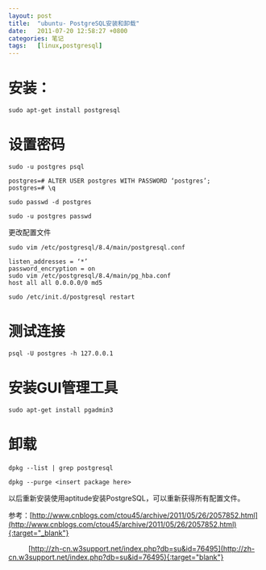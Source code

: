 ```yaml
---
layout: post
title:  "ubuntu- PostgreSQL安装和卸载"
date:   2011-07-20 12:58:27 +0800
categories: 笔记
tags:   [linux,postgresql]
---
```

# 安装：

`sudo apt-get install postgresql`

# 设置密码

`sudo -u postgres psql `

    postgres=# ALTER USER postgres WITH PASSWORD ‘postgres’;
    postgres=# \q

`sudo passwd -d postgres`

`sudo -u postgres passwd`

更改配置文件

`sudo vim /etc/postgresql/8.4/main/postgresql.conf`

    ​listen_addresses = ‘*’ 
    ​password_encryption = on
    ​sudo vim /etc/postgresql/8.4/main/pg_hba.conf 
    ​host all all 0.0.0.0/0 md5

`sudo /etc/init.d/postgresql restart`

# 测试连接

`psql -U postgres -h 127.0.0.1`

# 安装GUI管理工具

`sudo apt-get install pgadmin3`

# 卸载

`dpkg --list | grep postgresql` 

`dpkg --purge <insert package here>`

以后重新安装使用aptitude安装PostgreSQL，可以重新获得所有配置文件。

参考：[http://www.cnblogs.com/ctou45/archive/2011/05/26/2057852.html](http://www.cnblogs.com/ctou45/archive/2011/05/26/2057852.html){:target="_blank"}

          [http://zh-cn.w3support.net/index.php?db=su&id=76495](http://zh-cn.w3support.net/index.php?db=su&id=76495){:target="blank"}

